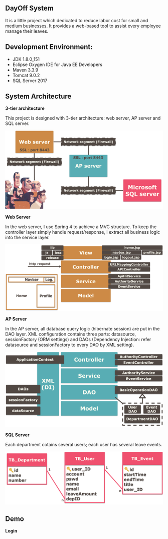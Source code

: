 


## DayOff System
It is a little project which dedicated to reduce labor cost for small and medium businesses. It provides a web-based tool to assist every employee manage their leaves.



## Development Environment:
- JDK 1.8.0_151
- Eclipse Oxygen IDE for Java EE Developers
- Maven 3.3.9
- Tomcat 9.0.2
- SQL Server 2017



## System Architecture
**3-tier architecture**

This project is designed with 3-tier architecture: web server, AP server and SQL server.

<img alt="3-tier architecture" src="/img/3-layers.png" title="3-tier architecture" width="600"/>

**Web Server**

In the web server, I use Spring 4 to achieve a MVC structure. To keep the controller layer simply handle request/response, I extract all business logic into the service layer.

<img alt="Web server" src="/img/web server.png" title="Web server" width="600"/>

**AP Server**

In the AP server, all database query logic (hibernate session) are put in the DAO layer. XML configuration contains three parts: datasource, sessionFactory (ORM settings) and DAOs (Dependency Injection: refer datasource and sessionFactory to every DAO by XML setting).

<img alt="AP server" src="/img/ap server.png" title="AP server" width="600"/>

**SQL Server**

Each department cotains several users; each user has several leave events.

<img alt="SQL server" src="/img/ERD.png" title="SQL server" width="600"/>



## Demo
**Login**
